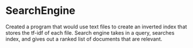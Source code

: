 # SearchEngine
Created a program that would use text files to create an inverted index that stores the tf-idf of each file. Search engine takes in a query, searches index, and gives out a ranked list of documents that are relevant.

